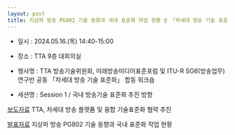 ```yaml
---
layout: post
title: 지상파 방송 PG802 기술 동향과 국내 표준화 작업 현황 @ 「차세대 방송 기술 표준화」 합동 워크숍
---
```



- 일시 : 2024.05.16.(목) 14:40-15:00

- 장소 : TTA 9층 대회의실

- 행사명 : TTA 방송기술위원회, 미래방송미디어표준포럼 및 ITU-R SG6(방송업무) 연구반 공동
           「차세대 방송 기술 표준화」 합동 워크숍

- 세션명 : Session 1 / 국내 방송기술 표준화 추진 방향

[보도자료](https://www.tta.or.kr/tta/selectBbsNttView.do?key=76&bbsNo=107&nttNo=13419&fbclid=IwZXh0bgNhZW0CMTEAAR3yff_QWbxKEIFXpAUio8zDe0MaFm7hXnedesUHtkoX5VLTjRmNHQraHjU_aem_AWDswhylwQkvww8VMf810HYkSBEHRltlvefAMkG7EVBjQwQX6UlZ7ekVBKLvloXAvfwKYsLvGWPG3lq1L79Sr8JW) TTA, 차세대 방송 플랫폼 및 융합 기술표준화 협력 추진


[발표자료](https://speakerdeck.com/sunghojeon/240516-pg802-jisangpa-bangsong-gisul-donghyanggwa-gugnae-pyojunhwa-jageob-hyeonhwang-at-casedae-bangsong-gisul-pyojunhwa-habdong-weokeusyob) 지상파 방송 PG802 기술 동향과 국내 표준화 작업 현황

